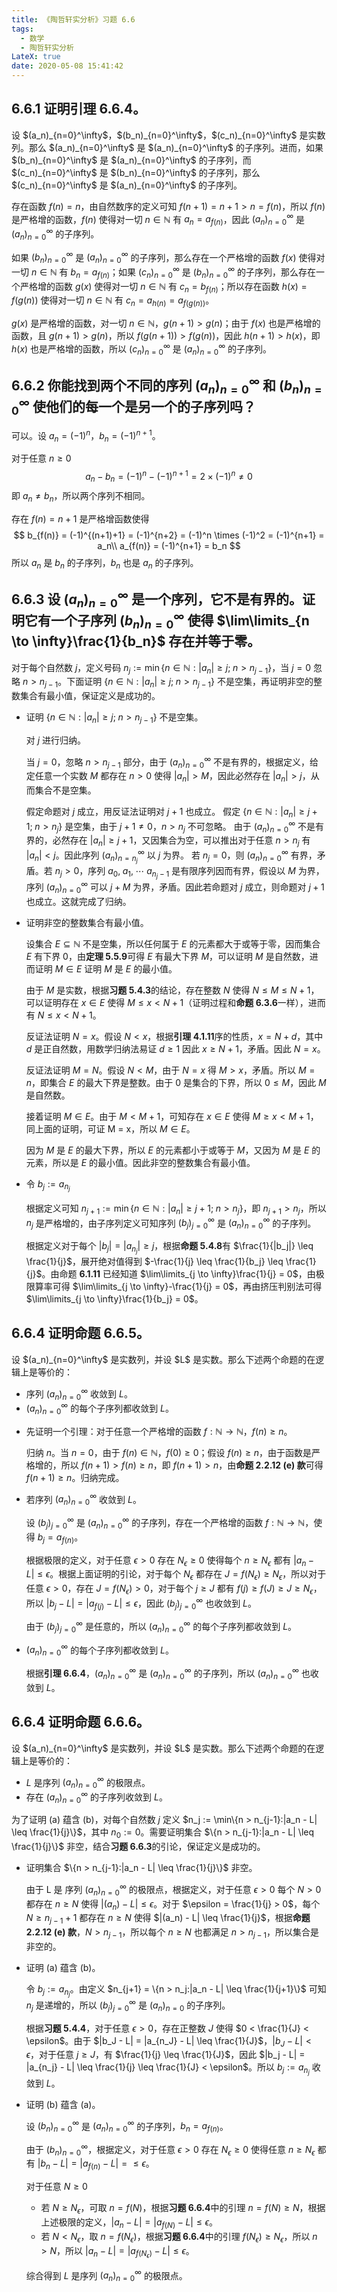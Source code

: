 ```yaml
---
title: 《陶哲轩实分析》习题 6.6
tags:
  - 数学
  - 陶哲轩实分析
LateX: true
date: 2020-05-08 15:41:42
---
```


## <span class="indianred">6.6.1</span> 证明引理 6.6.4。

<div class="green bold">设 $(a_n)_{n=0}^\infty$，$(b_n)_{n=0}^\infty$，$(c_n)_{n=0}^\infty$ 是实数列。那么 $(a_n)_{n=0}^\infty$ 是 $(a_n)_{n=0}^\infty$ 的子序列。进而，如果 $(b_n)_{n=0}^\infty$ 是 $(a_n)_{n=0}^\infty$ 的子序列，而 $(c_n)_{n=0}^\infty$ 是 $(b_n)_{n=0}^\infty$ 的子序列，那么 $(c_n)_{n=0}^\infty$ 是 $(a_n)_{n=0}^\infty$ 的子序列。</div>

<div class="list-underline"></div>

存在函数 $f(n) = n$，由自然数序的定义可知 $f(n+1) = n+1 > n = f(n)$，所以 $f(n)$ 是严格增的函数，$f(n)$ 使得对一切 $n \in \mathbb{N}$ 有 $a_n = a_{f(n)}$，因此 $(a_n)_{n=0}^\infty$ 是 $(a_n)_{n=0}^\infty$ 的子序列。

如果 $(b_n)_{n=0}^\infty$ 是 $(a_n)_{n=0}^\infty$ 的子序列，那么存在一个严格增的函数 $f(x)$ 使得对一切 $n \in \mathbb{N}$ 有 $b_n = a_{f(n)}$；如果 $(c_n)_{n=0}^\infty$ 是 $(b_n)_{n=0}^\infty$ 的子序列，那么存在一个严格增的函数 $g(x)$ 使得对一切 $n \in \mathbb{N}$ 有 $c_n = b_{f(n)}$；所以存在函数 $h(x) = f(g(n))$ 使得对一切 $n \in \mathbb{N}$ 有 $c_n = a_{h(n)} = a_{f(g(n))}$。

$g(x)$ 是严格增的函数，对一切 $n \in \mathbb{N}$，$g(n+1) > g(n)$；由于 $f(x)$ 也是严格增的函数，且 $g(n+1) > g(n)$，所以 $f(g(n+1)) > f(g(n))$，因此 $h(n+1) > h(x)$，即 $h(x)$ 也是严格增的函数，所以 $(c_n)_{n=0}^\infty$ 是 $(a_n)_{n=0}^\infty$ 的子序列。

## <span class="indianred">6.6.2</span> 你能找到两个不同的序列 $(a_n)_{n=0}^\infty$ 和 $(b_n)_{n=0}^\infty$ 使他们的每一个是另一个的子序列吗？

可以。设 $a_n = (-1)^n$，$b_n = (-1)^{n+1}$。

对于任意 $n \geq 0$
$$ a_n - b_n = (-1)^n - (-1)^{n+1} = 2\times(-1)^n \neq 0 $$
即 $a_n \neq b_n$，所以两个序列不相同。

存在 $f(n) = n + 1$ 是严格增函数使得
$$
  b_{f(n)} = (-1)^{(n+1)+1} = (-1)^{n+2} = (-1)^n \times (-1)^2 = (-1)^{n+1} = a_n\\
  a_{f(n)} = (-1)^{n+1} = b_n
$$
所以 $a_n$ 是 $b_n$ 的子序列，$b_n$ 也是 $a_n$ 的子序列。

## <span class="indianred">6.6.3</span> 设 $(a_n)_{n=0}^\infty$ 是一个序列，它不是有界的。证明它有一个子序列 $(b_n)_{n=0}^\infty$ 使得 $\lim\limits_{n \to \infty}\frac{1}{b_n}$ 存在并等于零。

对于每个自然数 $j$，定义号码 $n_j := \min\{n \in \mathbb{N}: |a_n| \geq j;\;n > n_{j-1}\}$，当 $j = 0$ 忽略 $n > n_{j-1}$。下面证明 $\{n \in \mathbb{N}: |a_n| \geq j;\;n > n_{j-1}\}$ 不是空集，再证明非空的整数集合有最小值，保证定义是成功的。

<div class="list-underline"></div>

* 证明 $\{n \in \mathbb{N}: |a_n| \geq j;\;n > n_{j-1}\}$ 不是空集。

  对 $j$ 进行归纳。

  当 $j = 0$，忽略 $n > n_{j-1}$ 部分，由于 $(a_n)_{n=0}^\infty$ 不是有界的，根据定义，给定任意一个实数 $M$ 都存在 $n > 0$ 使得 $|a_n| > M$，因此必然存在 $|a_n| > j$，从而集合不是空集。

  假定命题对 $j$ 成立，用反证法证明对 $j+1$ 也成立。
  假定 $\{n \in \mathbb{N}: |a_n| \geq j+1;\;n > n_j\}$ 是空集，由于 $j+1 \neq 0$，$n > n_j$ 不可忽略。
  由于 $(a_n)_{n=0}^\infty$ 不是有界的，必然存在 $|a_n| \geq j+1$，又因集合为空，可以推出对于任意 $n > n_j$ 有 $|a_n| < j$。因此序列 $(a_n)_{n=n_j}^\infty$ 以 $j$ 为界。
  若 $n_j = 0$，则 $(a_n)_{n=0}^\infty$ 有界，矛盾。若 $n_j > 0$，序列 $a_0,\;a_1,\;\cdots\;a_{n_j-1}$ 是有限序列因而有界，假设以 $M$ 为界，序列 $(a_n)_{n=0}^\infty$ 可以 $j + M$ 为界，矛盾。因此若命题对 $j$ 成立，则命题对 $j+1$ 也成立。这就完成了归纳。

* 证明非空的整数集合有最小值。

  设集合 $E \subseteq \mathbb{N}$ 不是空集，所以任何属于 $E$ 的元素都大于或等于零，因而集合 $E$ 有下界 $0$，由**定理 5.5.9**可得 $E$ 有最大下界 $M$，可以证明 $M$ 是自然数，进而证明 $M \in E$ 证明 $M$ 是 $E$ 的最小值。

  由于 $M$ 是实数，根据**习题 5.4.3**的结论，存在整数 $N$ 使得 $N \leq M \leq N+1$，可以证明存在 $x \in E$ 使得 $M \leq x < N+1$（证明过程和**命题 6.3.6**一样），进而有 $N \leq x < N+1$。

  反证法证明 $N = x$。假设 $N < x$，根据**引理 4.1.11**序的性质，$x = N + d$，其中 $d$ 是正自然数，用数学归纳法易证 $d \geq 1$ 因此 $x \geq N+1$，矛盾。因此 $N = x$。

  反证法证明 $M = N$。假设 $N < M$，由于 $N = x$ 得 $M > x$，矛盾。所以 $M = n$，即集合 $E$ 的最大下界是整数。由于 $0$ 是集合的下界，所以 $0 \leq M$，因此 $M$ 是自然数。

  接着证明 $M \in E$。由于 $M < M+1$，可知存在 $x \in E$ 使得 $M \geq x < M+1$，同上面的证明，可证 M = x，所以 $M \in E$。

  因为 $M$ 是 $E$ 的最大下界，所以 $E$ 的元素都小于或等于 $M$，又因为 $M$ 是 $E$ 的元素，所以是 $E$ 的最小值。因此非空的整数集合有最小值。

* 令 $b_j := a_{n_j}$

  根据定义可知 $n_{j+1} := \min\{n \in \mathbb{N}: |a_n| \geq j+1;\;n > n_j\}$，即 $n_{j+1} > n_j$，所以 $n_j$ 是严格增的，由子序列定义可知序列 $(b_j)_{j=0}^\infty$ 是 $(a_n)_{n=0}^\infty$ 的子序列。

  根据定义对于每个 $|b_j| = |a_{n_j}| \geq j$，根据**命题 5.4.8**有 $\frac{1}{|b_j|} \leq \frac{1}{j}$，展开绝对值得到 $-\frac{1}{j} \leq \frac{1}{b_j} \leq \frac{1}{j}$。由命题 **6.1.11** 已经知道 $\lim\limits_{j \to \infty}\frac{1}{j} = 0$，由极限算率可得 $\lim\limits_{j \to \infty}-\frac{1}{j} = 0$，再由挤压判别法可得 $\lim\limits_{j \to \infty}\frac{1}{b_j} = 0$。

## <span class="indianred">6.6.4</span> 证明命题 6.6.5。

<div class="green bold list-lower-alpha list-green">设 $(a_n)_{n=0}^\infty$ 是实数列，并设 $L$ 是实数。那么下述两个命题的在逻辑上是等价的：</div>

* 序列 $(a_n)_{n=0}^\infty$ 收敛到 $L$。
* $(a_n)_{n=0}^\infty$ 的每个子序列都收敛到 $L$。

<div class="list-underline"></div>

* 先证明一个引理：对于任意一个严格增的函数 $f : \mathbb{N} \to \mathbb{N}$，$f(n) \geq n$。

  归纳 $n$。当 $n = 0$，由于 $f(n) \in \mathbb{N}$，$f(0) \geq 0$；假设 $f(n) \geq n$，由于函数是严格增的，所以 $f(n+1) > f(n) \geq n$，即 $f(n+1) > n$，由**命题 2.2.12 (e) 款**可得 $f(n+1) \geq n$。归纳完成。

* 若序列 $(a_n)_{n=0}^\infty$ 收敛到 $L$。

  设 $(b_j)_{j=0}^\infty$ 是 $(a_n)_{n=0}^\infty$ 的子序列，存在一个严格增的函数 $f : \mathbb{N} \to \mathbb{N}$，使得 $b_j = a_{f(n)}$。

  根据极限的定义，对于任意 $\epsilon > 0$ 存在 $N_\epsilon \geq 0$ 使得每个 $n \geq N_\epsilon$ 都有 $|a_n - L| \leq \epsilon$。根据上面证明的引论，对于每个 $N_\epsilon$ 都存在 $J = f(N_\epsilon) \geq N_\epsilon$，所以对于任意 $\epsilon > 0$，存在 $J = f(N_\epsilon)> 0$，对于每个 $j \geq J$ 都有 $f(j) \geq f(J) \geq J \geq N_\epsilon$，所以 $|b_j - L| = |a_{f(j)} - L| \leq \epsilon$，因此 $(b_j)_{j=0}^\infty$ 也收敛到 $L$。

  由于 $(b_j)_{j=0}^\infty$ 是任意的，所以 $(a_n)_{n=0}^\infty$ 的每个子序列都收敛到 $L$。

* $(a_n)_{n=0}^\infty$ 的每个子序列都收敛到 $L$。

  根据**引理 6.6.4**，$(a_n)_{n=0}^\infty$ 是 $(a_n)_{n=0}^\infty$ 的子序列，所以 $(a_n)_{n=0}^\infty$ 也收敛到 $L$。

## <span class="indianred">6.6.4</span> 证明命题 6.6.6。

<div class="green bold list-lower-alpha list-green">设 $(a_n)_{n=0}^\infty$ 是实数列，并设 $L$ 是实数。那么下述两个命题的在逻辑上是等价的：</div>

* $L$ 是序列 $(a_n)_{n=0}^\infty$ 的极限点。
* 存在 $(a_n)_{n=0}^\infty$ 的子序列收敛到 $L$。

为了证明 (a) 蕴含 (b)，对每个自然数 $j$ 定义 $n_j := \min\{n > n_{j-1}:|a_n - L| \leq \frac{1}{j}\}$，其中 $n_0 := 0$。需要证明集合 $\{n > n_{j-1}:|a_n - L| \leq \frac{1}{j}\}$ 非空，结合**习题 6.6.3**的引论，保证定义是成功的。

<div class="list-underline"></div>

* 证明集合 $\{n > n_{j-1}:|a_n - L| \leq \frac{1}{j}\}$ 非空。

  由于 L 是 序列 $(a_n)_{n=0}^\infty$ 的极限点，根据定义，对于任意 $\epsilon > 0$ 每个 $N > 0$ 都存在 $n \geq N$ 使得 $|(a_n) - L| \leq \epsilon$。对于 $\epsilon = \frac{1}{j} > 0$，每个 $N \geq n_{j-1} + 1$ 都存在 $n \geq N$ 使得 $|(a_n) - L| \leq \frac{1}{j}$，根据**命题 2.2.12 (e) 款**，$N > n_{j-1}$，所以每个 $n \geq N$ 也都满足 $n > n_{j-1}$，所以集合是非空的。

* 证明 (a) 蕴含 (b)。

  令 $b_j := a_{n_j}$。由定义 $n_{j+1} = \{n > n_j:|a_n - L| \leq \frac{1}{j+1}\}$ 可知 $n_j$ 是递增的，所以 $(b_j)_{j=0}^\infty$ 是 $(a_n)_{n=0}$ 的子序列。

  根据**习题 5.4.4**，对于任意 $\epsilon > 0$，存在正整数 $J$ 使得 $0 < \frac{1}{J} < \epsilon$。由于 $|b_J - L| = |a_{n_J} - L| \leq \frac{1}{J}$，$|b_J - L| < \epsilon$，对于任意 $j \geq J$，有 $\frac{1}{j} \leq \frac{1}{J}$，因此 $|b_j - L| = |a_{n_j} - L| \leq \frac{1}{j} \leq \frac{1}{J} < \epsilon$。所以 $b_j := a_{n_j}$ 收敛到 $L$。

* 证明 (b) 蕴含 (a)。

  设 $(b_n)_{n=0}^\infty$ 是 $(a_n)_{n=0}^\infty$ 的子序列，$b_n = a_{f(n)}$。

  由于 $(b_n)_{n=0}^\infty$，根据定义，对于任意 $\epsilon > 0$ 存在 $N_\epsilon \geq 0$ 使得任意 $n \geq N_\epsilon$ 都有 $|b_n - L| = |a_{f(n)} - L| = \leq \epsilon$。

  对于任意 $N \geq 0$

  * 若 $N \geq N_\epsilon$，可取 $n = f(N)$，根据**习题 6.6.4**中的引理 $n = f(N) \geq N$，根据上述极限的定义，$|a_n - L| = |a_{f(N)} - L| \leq \epsilon$。
  * 若 $N < N_\epsilon$，取 $n = f(N_\epsilon)$，根据**习题 6.6.4**中的引理 $f(N_\epsilon) \geq N_\epsilon$，所以 $n > N$，所以 $|a_n - L| = |a_{f(N_\epsilon)} - L| \leq \epsilon$。

  综合得到 $L$ 是序列 $(a_n)_{n=0}^\infty$ 的极限点。
